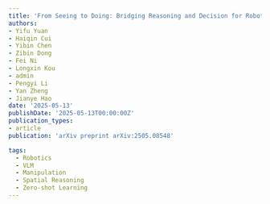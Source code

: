 ```yaml
---
title: 'From Seeing to Doing: Bridging Reasoning and Decision for Robotic Manipulation'
authors:
- Yifu Yuan
- Haiqin Cui
- Yibin Chen
- Zibin Dong
- Fei Ni
- Longxin Kou
- admin
- Pengyi Li
- Yan Zheng
- Jianye Hao
date: '2025-05-13'
publishDate: '2025-05-13T00:00:00Z'
publication_types:
- article
publication: 'arXiv preprint arXiv:2505.08548'

tags:
  - Robotics
  - VLM
  - Manipulation
  - Spatial Reasoning
  - Zero-shot Learning
---
```

